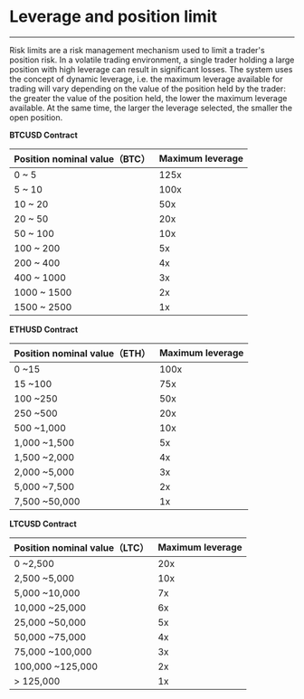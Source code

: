 # Leverage and position limit

---

Risk limits are a risk management mechanism used to limit a trader's position risk. In a volatile trading environment, a single trader holding a large position with high leverage can result in significant losses. The system uses the concept of dynamic leverage, i.e. the maximum leverage available for trading will vary depending on the value of the position held by the trader: the greater the value of the position held, the lower the maximum leverage available. At the same time, the larger the leverage selected, the smaller the open position.

**BTCUSD Contract**

| Position nominal value（BTC） | Maximum leverage |
| :---------------------------- | :--------------- |
| 0 ~ 5                         | 125x             |
| 5 ~ 10                        | 100x             |
| 10 ~ 20                       | 50x              |
| 20 ~ 50                       | 20x              |
| 50 ~ 100                      | 10x              |
| 100 ~ 200                     | 5x               |
| 200 ~ 400                     | 4x               |
| 400 ~ 1000                    | 3x               |
| 1000 ~ 1500                   | 2x               |
| 1500 ~ 2500                   | 1x               |

**ETHUSD Contract**

| Position nominal value（ETH） | Maximum leverage |
| :---------------------------- | :--------------- |
| 0 ~15                         | 100x             |
| 15 ~100                       | 75x              |
| 100 ~250                      | 50x              |
| 250 ~500                      | 20x              |
| 500 ~1,000                    | 10x              |
| 1,000 ~1,500                  | 5x               |
| 1,500 ~2,000                  | 4x               |
| 2,000 ~5,000                  | 3x               |
| 5,000 ~7,500                  | 2x               |
| 7,500 ~50,000                 | 1x               |

**LTCUSD Contract**

| Position nominal value（LTC） | Maximum leverage |
| :---------------------------- | :--------------- |
| 0 ~2,500                      | 20x              |
| 2,500 ~5,000                  | 10x              |
| 5,000 ~10,000                 | 7x               |
| 10,000 ~25,000                | 6x               |
| 25,000 ~50,000                | 5x               |
| 50,000 ~75,000                | 4x               |
| 75,000 ~100,000               | 3x               |
| 100,000 ~125,000              | 2x               |
| \> 125,000                    | 1x               |
